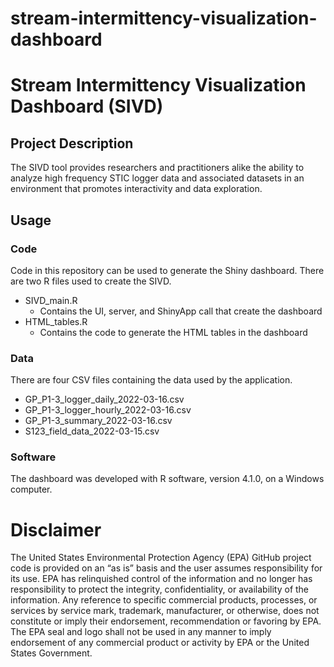 # stream-intermittency-visualization-dashboard

# Stream Intermittency Visualization Dashboard (SIVD)

## Project Description
The SIVD tool provides researchers and practitioners alike the ability to analyze high frequency STIC logger data and associated datasets in an environment that promotes interactivity and data exploration.

## Usage
### Code
Code in this repository can be used to generate the Shiny dashboard.  There are two R files used to create the SIVD.
* SIVD_main.R
	* Contains the UI, server, and ShinyApp call that create the dashboard
* HTML_tables.R
	* Contains the code to generate the HTML tables in the dashboard
### Data
There are four CSV files containing the data used by the application.
* GP_P1-3_logger_daily_2022-03-16.csv
* GP_P1-3_logger_hourly_2022-03-16.csv
* GP_P1-3_summary_2022-03-16.csv
* S123_field_data_2022-03-15.csv

### Software
The dashboard was developed with R software, version 4.1.0, on a Windows computer.  

# Disclaimer
The United States Environmental Protection Agency (EPA) GitHub project code is provided on an “as is” basis and the user assumes responsibility for its use. EPA has relinquished control of the information and no longer has responsibility to protect the integrity, confidentiality, or availability of the information. Any reference to specific commercial products, processes, or services by service mark, trademark, manufacturer, or otherwise, does not constitute or imply their endorsement, recommendation or favoring by EPA. The EPA seal and logo shall not be used in any manner to imply endorsement of any commercial product or activity by EPA or the United States Government.